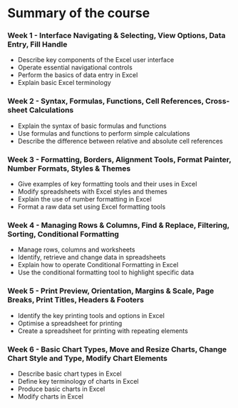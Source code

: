 # Summary of the course

### Week 1 - Interface Navigating & Selecting, View Options, Data Entry, Fill Handle
- Describe key components of the Excel user interface
- Operate essential navigational controls
- Perform the basics of data entry in Excel
- Explain basic Excel terminology
 
 
### Week 2 - Syntax, Formulas, Functions, Cell References, Cross-sheet Calculations
- Explain the syntax of basic formulas and functions
- Use formulas and functions to perform simple calculations
- Describe the difference between relative and absolute cell references


### Week 3 - Formatting, Borders, Alignment Tools, Format Painter, Number Formats, Styles & Themes
- Give examples of key formatting tools and their uses in Excel
- Modify spreadsheets with Excel styles and themes
- Explain the use of number formatting in Excel
- Format a raw data set using Excel formatting tools


### Week 4 - Managing Rows & Columns, Find & Replace, Filtering, Sorting, Conditional Formatting
- Manage rows, columns and worksheets
- Identify, retrieve and change data in spreadsheets
- Explain how to operate Conditional Formatting in Excel
- Use the conditional formatting tool to highlight specific data


### Week 5 - Print Preview, Orientation, Margins & Scale, Page Breaks, Print Titles, Headers & Footers
- Identify the key printing tools and options in Excel
- Optimise a spreadsheet for printing
- Create a spreadsheet for printing with repeating elements


### Week 6 - Basic Chart Types, Move and Resize Charts, Change Chart Style and Type, Modify Chart Elements
- Describe basic chart types in Excel
- Define key terminology of charts in Excel
- Produce basic charts in Excel
- Modify charts in Excel
